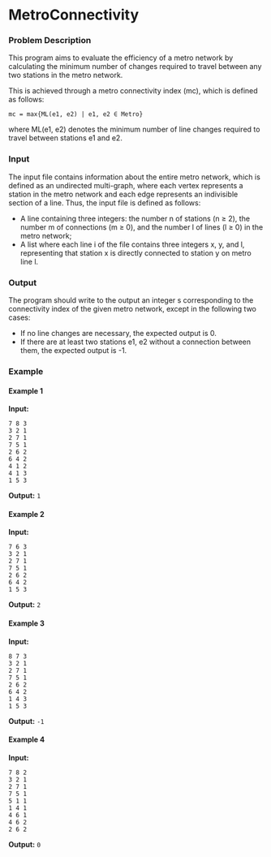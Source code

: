 # MetroConnectivity
### Problem Description
This program aims to evaluate the efficiency of a metro network by calculating the minimum number of changes required to travel between any two stations in the metro network.

This is achieved through a metro connectivity index (mc), which is defined as follows:
```
mc = max{ML(e1, e2) | e1, e2 ∈ Metro}
```
where ML(e1, e2) denotes the minimum number of line changes required to travel between stations e1 and e2.

### Input
The input file contains information about the entire metro network, which is defined as an undirected multi-graph, where each vertex represents a station in the metro network and each edge represents an indivisible section of a line. Thus, the input file is defined as follows:
- A line containing three integers: the number n of stations (n ≥ 2), the number m of connections (m ≥ 0), and the number l of lines (l ≥ 0) in the metro network;
- A list where each line i of the file contains three integers x, y, and l, representing that station x is directly connected to station y on metro line l.

### Output
The program should write to the output an integer s corresponding to the connectivity index of the given metro network, except in the following two cases:
- If no line changes are necessary, the expected output is 0.
- If there are at least two stations e1, e2 without a connection between them, the expected output is -1.

### Example
#### Example 1
**Input:**
```
7 8 3
3 2 1
2 7 1
7 5 1
2 6 2
6 4 2
4 1 2
4 1 3
1 5 3
```
**Output:**
`1`

#### Example 2
**Input:**
```
7 6 3
3 2 1
2 7 1
7 5 1
2 6 2
6 4 2
1 5 3
```
**Output:**
`2`

#### Example 3
**Input:**
```
8 7 3
3 2 1
2 7 1
7 5 1
2 6 2
6 4 2
1 4 3
1 5 3
```
**Output:**
`-1`

#### Example 4
**Input:**
```
7 8 2
3 2 1
2 7 1
7 5 1
5 1 1
1 4 1
4 6 1
4 6 2
2 6 2
```
**Output:**
`0`
